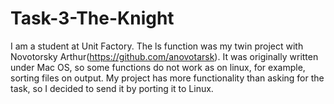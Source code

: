 # Task-3-The-Knight

I am a student at Unit Factory. The ls function was my twin project with Novotorsky Arthur(https://github.com/anovotarsk). It was originally written under Mac OS, so some functions do not work as on linux, for example, sorting files on output. My project has more functionality than asking for the task, so I decided to send it by porting it to Linux.
